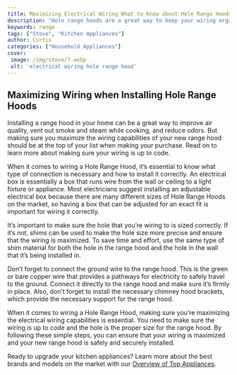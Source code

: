 ```yaml
---
title: Maximizing Electrical Wiring What to Know about Hole Range Hoods
description: "Hole range hoods are a great way to keep your wiring organized and manageable in your house Learn what to look for with these tips on maximizing electrical wiring for your home"
keywords: range
tags: ["Stove", "Kitchen Appliances"]
author: Curtis
categories: ["Household Appliances"]
cover: 
 image: /img/stove/7.webp
 alt: 'electrical wiring hole range hood'
---
```

## Maximizing Wiring when Installing Hole Range Hoods
Installing a range hood in your home can be a great way to improve air quality, vent out smoke and steam while cooking, and reduce odors. But making sure you maximize the wiring capabilities of your new range hood should be at the top of your list when making your purchase. Read on to learn more about making sure your wiring is up to code. 

When it comes to wiring a Hole Range Hood, it’s essential to know what type of connection is necessary and how to install it correctly. An electrical box is essentially a box that runs wire from the wall or ceiling to a light fixture or appliance. Most electricians suggest installing an adjustable electrical box because there are many different sizes of Hole Range Hoods on the market, so having a box that can be adjusted for an exact fit is important for wiring it correctly.

It’s important to make sure the hole that you’re wiring to is sized correctly. If it’s not, shims can be used to make the hole size more precise and ensure that the wiring is maximized. To save time and effort, use the same type of shim material for both the hole in the range hood and the hole in the wall that it’s being installed in. 

Don’t forget to connect the ground wire to the range hood. This is the green or bare copper wire that provides a pathways for electricity to safely travel to the ground. Connect it directly to the range hood and make sure it’s firmly in place. Also, don’t forget to install the necessary chimney hood brackets, which provide the necessary support for the range hood. 

When it comes to wiring a Hole Range Hood, making sure you’re maximizing the electrical wiring capabilities is essential. You need to make sure the wiring is up to code and the hole is the proper size for the range hood. By following these simple steps, you can ensure that your wiring is maximized and your new range hood is safely and securely installed. 

Ready to upgrade your kitchen appliances? Learn more about the best brands and models on the market with our [Overview of Top Appliances](./pages/appliance-overview).
